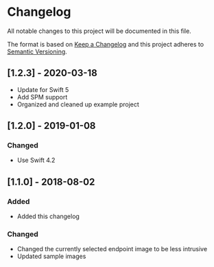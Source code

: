 # Changelog
All notable changes to this project will be documented in this file.

The format is based on [Keep a Changelog](http://keepachangelog.com/en/1.0.0/)
and this project adheres to [Semantic Versioning](http://semver.org/spec/v2.0.0.html).

## [1.2.3] - 2020-03-18
- Update for Swift 5
- Add SPM support
- Organized and cleaned up example project

## [1.2.0] - 2019-01-08
### Changed
- Use Swift 4.2

## [1.1.0] - 2018-08-02
### Added
- Added this changelog

### Changed
- Changed the currently selected endpoint image to be less intrusive
- Updated sample images
